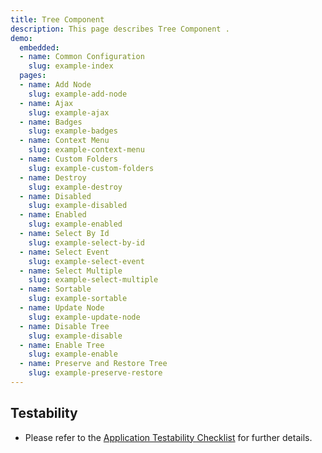 ```yaml
---
title: Tree Component
description: This page describes Tree Component .
demo:
  embedded:
  - name: Common Configuration
    slug: example-index
  pages:
  - name: Add Node
    slug: example-add-node
  - name: Ajax
    slug: example-ajax
  - name: Badges
    slug: example-badges
  - name: Context Menu
    slug: example-context-menu
  - name: Custom Folders
    slug: example-custom-folders
  - name: Destroy
    slug: example-destroy
  - name: Disabled
    slug: example-disabled
  - name: Enabled
    slug: example-enabled
  - name: Select By Id
    slug: example-select-by-id
  - name: Select Event
    slug: example-select-event
  - name: Select Multiple
    slug: example-select-multiple
  - name: Sortable
    slug: example-sortable
  - name: Update Node
    slug: example-update-node
  - name: Disable Tree
    slug: example-disable
  - name: Enable Tree
    slug: example-enable
  - name: Preserve and Restore Tree
    slug: example-preserve-restore
---
```


## Testability

- Please refer to the [Application Testability Checklist](https://design.infor.com/resources/application-testability-checklist) for further details.

